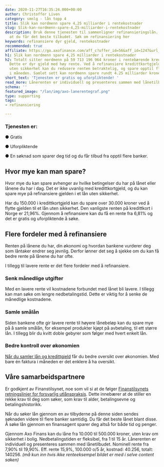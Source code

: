 ```yaml
---
date: 2020-11-27T16:35:24.000+00:00
author: Christoffer Liven
category: smnlg - lån topp 4
title: Slik kan nordmenn spare 4,25 milliarder i rentekostnader
slug: Slik-kan-nordmenn-spare-4,25-milliarder-i-rentekostnader
description: Bruk denne tjenesten til sammenligner refinansieringslån. Det sikrer
  at du får det beste tilbudet. Søk om refinansiering her
keywords: refinansiere dyr gjeld, rentekostnader
recommended: true
affiliate: https://go.axofinance.com/aff_c?offer_id=56&aff_id=1247&url_id=82&aff_sub=C15
h1: Slik kan nordmenn spare 4,25 milliarder i rentekostnader
h2: Totalt sitter nordmenn på 59 713 196 964 kroner i rentebærende kredittkortgjeld.
  Dette er dyr gjeld med høy rente. Ved å refinansiere kredittkortgjeld med et refinansieringslån
  uten sikkerhet kan du redusere renten betraktelig, og spare opptil flere tusen kroner
  i måneden. Samlet sett kan nordmenn spare rundt 4.25 milliarder kroner.
short_text: 'Tjenesten er gratis og uforpliktende! '
read_more: Lånerenten er individuell og presenteres sammen med lånetilbudet
schema: ''
featured_image: "/lan/img/axo-lanerentegraf.png"
type: supporting
tags:
- refinansiering

---
```

### Tjenesten er:

● Gratis

● Uforpliktende

● En søknad som sparer deg tid og du får tilbud fra opptil flere banker.

<content-btn text="Søk om refinansiering her" :url="affiliate" rel="nofollow"></content-btn>

## Hvor mye kan man spare?

Hvor mye du kan spare avhenger av hvilke betingelser du har på lånet eller lånene du har i dag. Det er ikke uvanlig med kredittkortgjeld, og du kan spare mye på refinansiere gjelden i et lån uten sikkerhet.

Har du 150.000 i kredittkortgjeld kan du spare over 30.000 kroner ved å flytte gjelden til et lån uten sikkerhet. Den vanligste renten på kredittkort i Norge er 21,96%. Gjennom å refinansiere kan du få en rente fra 6,81% og det er gratis og uforpliktende å søke.

## Flere fordeler med å refinansiere

Renten på lånene du har, din økonomi og hvordan bankene vurderer deg som låntaker endrer seg jevnlig. Derfor lønner det seg å sjekke om du kan få bedre rente på lånene du har ofte.

I tillegg til lavere rente er det flere fordeler med å refinansiere.

### Senk månedlige utgifter

Med en lavere rente vil kostnadene forbundet med lånet bli lavere. I tillegg kan man søke om lengre nedbetalingstid. Dette er viktig for å senke de månedlige kostnadene.

### Samle smålån

Siden bankene ofte gir lavere rente til høyere lånebeløp kan du spare mye på å samle smålån, for eksempel produkter kjøpt på avbetaling, til ett større lån. I tillegg blir du kvitt doble gebyrer som følger med hvert enkelt lån.

### Bedre kontroll over økonomien

[Når du samler lån og kredittgjeld](https://www.dagbladet.no/lan/refinansiering-av-kredittkort) får du bedre oversikt over økonomien. Med bare én faktura i måneden er det enklere å ha oversikt.

## Våre samarbeidspartnere

Er godkjent av Finanstilsynet, noe som vil si at de følger [Finanstilsynets retningslinjer for forsvarlig utlånspraksis](https://www.finanstilsynet.no/nyhetsarkiv/pressemeldinger/2017/retningslinjer-for-forbrukslan/). Dette innebærer at de stiller en rekke krav til deg som søker, som krav til alder, betalingsevne og betalingshistorikk.

Når du søker lån gjennom en av tilbyderne på denne siden sendes søknaden videre til flere banker samtidig. Du får det beste lånet blant disse. Å søke lån gjennom en finansagent sparer deg altså for både tid og penger.

<content-btn text="Søk om refinansiering her" :url="affiliate" rel="nofollow"></content-btn>

Gjennom Axo Finans kan du låne fra 10.000 til 500.000 kroner, uten krav om sikkerhet i bolig. Nedbetalingstiden er fleksibel, fra 1 til 15 år. Lånerenten er individuell og presenteres sammen med lånetilbudet. Nominell rente fra 7,90% til 19,90%. Eff. rente 15,9%, 100.000 o/5 år, kostnad: 40.256, totalt: 140256. _(må kun inn hvis ikke renteeksempel bildet er med i selve content saken)_